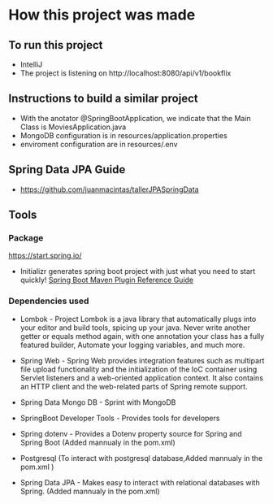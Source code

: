# How this project was made

## To run this project
 * IntelliJ
 * The project is listening on http://localhost:8080/api/v1/bookflix

## Instructions to build a similar project
 * With the anotator @SpringBootApplication, we indicate that the Main Class is MoviesApplication.java
 * MongoDB configuration is in resources/application.properties
 * enviroment configuration are in resources/.env

## Spring Data JPA Guide 
* https://github.com/juanmacintas/tallerJPASpringData

## Tools

### Package
https://start.spring.io/
 * Initializr generates spring boot project with just what you need to start quickly! [Spring Boot Maven Plugin Reference Guide](https://start.spring.io/)

### Dependencies used
 * Lombok - Project Lombok is a java library that automatically plugs into your editor and build tools, spicing up your java.
  Never write another getter or equals method again, with one annotation your class has a fully featured builder, Automate your logging variables, and much more.
 * Spring Web - Spring Web provides integration features such as multipart file upload functionality and the initialization of the IoC container using Servlet listeners and a web-oriented application context. It also contains an HTTP client and the web-related parts of Spring remote support.

 * Spring Data Mongo DB - Sprint with MongoDB

 * SpringBoot Developer Tools - Provides tools for developers

 * Spring dotenv - Provides a Dotenv property source for Spring and Spring Boot
(Added mannualy in the pom.xml)

 * Postgresql (To interact with postgresql database,Added mannualy in the pom.xml )
 * Spring Data JPA - Makes easy to interact with relational databases with Spring.
(Added mannualy in the pom.xml)


